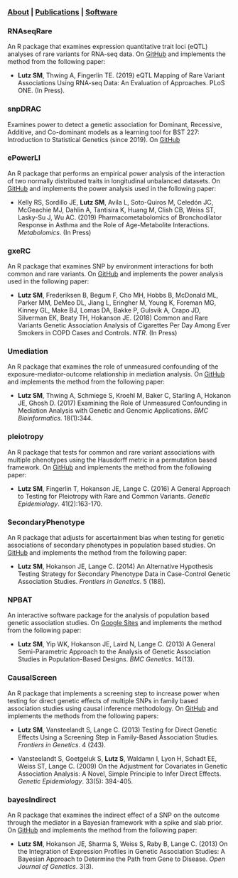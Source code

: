 ### [About](https://SharonLutz.github.io)  | [Publications](https://SharonLutz.github.io/publications) | [Software](https://SharonLutz.github.io/software)

### RNAseqRare
An R package that examines expression quantitative trait loci (eQTL) analyses of rare variants for RNA-seq data. On [GitHub](https://github.com/SharonLutz/RNAseqRare) and implements the method from the following paper:
- **Lutz SM**, Thwing A, Fingerlin TE. (2019) eQTL Mapping of Rare Variant Associations Using RNA-seq Data: An Evaluation of Approaches. PLoS ONE. (In Press).

### snpDRAC
Examines power to detect a genetic association for Dominant, Recessive, Additive, and Co-dominant models as a learning tool for BST 227: Introduction to Statistical Genetics (since 2019). On [GitHub](https://github.com/SharonLutz/snpDRAC) 

### ePowerLI
An R package that performs an empirical power analysis of the interaction of two normally distributed traits in longitudinal unbalanced datasets. On [GitHub](https://github.com/SharonLutz/ePowerLI) 
and implements the power analysis used in the following paper: <br>
- Kelly RS, Sordillo JE, **Lutz SM**, Avila L, Soto-Quiros M, Celedón JC, McGeachie MJ, Dahlin A, Tantisira K, Huang M, Clish CB, Weiss ST,  Lasky-Su J, Wu AC. (2019) Pharmacometabolomics of Bronchodilator Response in Asthma and the Role of Age-Metabolite Interactions. *Metabolomics*. (In Press)

### gxeRC
An R package that examines SNP by environment interactions for both common and rare variants. On [GitHub](https://github.com/SharonLutz/gxeRC)
 and implements the power analysis used in the following paper: <br>
- **Lutz SM**, Frederiksen B, Begum F, Cho MH, Hobbs B, McDonald ML, Parker MM, DeMeo DL, Jiang L, Eringher M, Young K, Foreman MG, Kinney GL, Make BJ, Lomas DA, Bakke P, Gulsvik A, Crapo JD, Silverman EK, Beaty TH, Hokanson JE. (2018) Common and Rare Variants Genetic Association Analysis of Cigarettes Per Day Among Ever Smokers in COPD Cases and Controls. *NTR*. (In Press)

### Umediation
An R package that examines the role of unmeasured confounding of the exposure-mediator-outcome relationship in mediation analysis. On [GitHub](https://github.com/SharonLutz/Umediation)
 and implements the method from the following paper: <br>
- **Lutz SM**, Thwing A, Schmiege S, Kroehl M, Baker C, Starling A, Hokanon JE, Ghosh D. (2017) Examining the Role of Unmeasured Confounding in Mediation Analysis with Genetic and Genomic Applications. *BMC Bioinformatics.* 18(1):344.

### pleiotropy 
An R package that tests for common and rare variant associations with multiple phenotypes using the Hausdorff metric in a permutation based framework. On [GitHub](https://github.com/SharonLutz/pleiotropy) 
and implements the method from the following paper:<br>
- **Lutz SM**, Fingerlin T, Hokanson JE, Lange C. (2016) A General Approach to Testing for Pleiotropy with Rare and Common Variants. *Genetic Epidemiology*. 41(2):163-170.

### SecondaryPhenotype
An R package that adjusts for ascertainment bias when testing for genetic associations of secondary phenotypes in population based studies.  On [GitHub](https://github.com/SharonLutz/SecondaryPhenotype)
and implements the method from the following paper: <br>
- **Lutz SM**, Hokanson JE, Lange C. (2014) An Alternative Hypothesis Testing Strategy for Secondary Phenotype Data in Case-Control Genetic Association Studies. *Frontiers in Genetics*. 5 (188). 

### NPBAT
An interactive software package for the analysis of population based genetic association studies. On [Google Sites](https://sites.google.com/site/genenpbat/home/npbat) and implements the method from the following paper: <br>
- **Lutz SM**, Yip WK, Hokanson JE, Laird N, Lange C. (2013) A General Semi-Parametric Approach to the Analysis of Genetic Association Studies in Population-Based Designs. *BMC Genetics*. 14(13). 

### CausalScreen
An R package that implements a screening step to increase power when testing for direct genetic effects of multiple SNPs in family based association studies using causal inference methodology. On 
[GitHub](https://github.com/SharonLutz/CausalScreen)
and implements the methods from the following papers: <br>
- **Lutz SM**, Vansteelandt S, Lange C. (2013) Testing for Direct Genetic Effects Using a Screening Step in Family-Based Association Studies. *Frontiers in Genetics*. 4 (243).

- Vansteelandt S, Goetgeluk S, **Lutz S**, Waldamn I, Lyon H, Schadt EE, Weiss ST, Lange C. (2009) On the Adjustment for Covariates in Genetic Association Analysis: A Novel, Simple Principle to Infer Direct Effects. *Genetic Epidemiology*. 33(5): 394-405.

### bayesIndirect
An R package that examines the indirect effect of a SNP on the outcome through the mediator in a Bayesian framework with a spike and slab prior. On 
[GitHub](https://github.com/SharonLutz/bayesIndirect)
and implements the method from the following paper: <br>
- **Lutz SM**, Hokanson JE, Sharma S, Weiss S, Raby B, Lange C. (2013) On the Integration of Expression Profiles in Genetic Association Studies: A Bayesian Approach to Determine the Path from Gene to Disease. *Open Journal of Genetics*. 3(3). 

